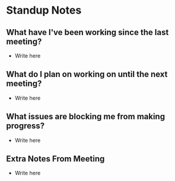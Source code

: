 # Standup Notes

## What have I've been working since the last meeting?

* Write here

## What do I plan on working on until the next meeting?

* Write here

## What issues are blocking me from making progress?

* Write here

## Extra Notes From Meeting

* Write here